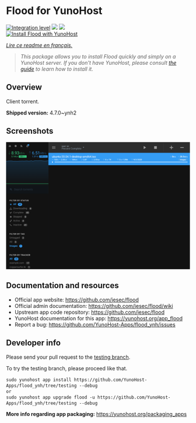 <!--
N.B.: This README was automatically generated by https://github.com/YunoHost/apps/tree/master/tools/README-generator
It shall NOT be edited by hand.
-->

# Flood for YunoHost

[![Integration level](https://dash.yunohost.org/integration/flood.svg)](https://dash.yunohost.org/appci/app/flood) ![](https://ci-apps.yunohost.org/ci/badges/flood.status.svg) ![](https://ci-apps.yunohost.org/ci/badges/flood.maintain.svg)  
[![Install Flood with YunoHost](https://install-app.yunohost.org/install-with-yunohost.svg)](https://install-app.yunohost.org/?app=flood)

*[Lire ce readme en français.](./README_fr.md)*

> *This package allows you to install Flood quickly and simply on a YunoHost server.
If you don't have YunoHost, please consult [the guide](https://yunohost.org/#/install) to learn how to install it.*

## Overview

Client torrent.

**Shipped version:** 4.7.0~ynh2



## Screenshots

![](./doc/screenshots/screenshot.png)

## Documentation and resources

* Official app website: https://github.com/jesec/flood
* Official admin documentation: https://github.com/jesec/flood/wiki
* Upstream app code repository: https://github.com/jesec/flood
* YunoHost documentation for this app: https://yunohost.org/app_flood
* Report a bug: https://github.com/YunoHost-Apps/flood_ynh/issues

## Developer info

Please send your pull request to the [testing branch](https://github.com/YunoHost-Apps/flood_ynh/tree/testing).

To try the testing branch, please proceed like that.
```
sudo yunohost app install https://github.com/YunoHost-Apps/flood_ynh/tree/testing --debug
or
sudo yunohost app upgrade flood -u https://github.com/YunoHost-Apps/flood_ynh/tree/testing --debug
```

**More info regarding app packaging:** https://yunohost.org/packaging_apps